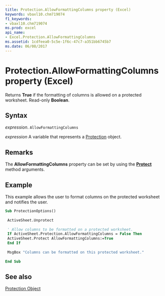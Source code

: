 ```yaml
---
title: Protection.AllowFormattingColumns property (Excel)
keywords: vbaxl10.chm719074
f1_keywords:
- vbaxl10.chm719074
ms.prod: excel
api_name:
- Excel.Protection.AllowFormattingColumns
ms.assetid: 1cdfeea0-5c5e-1f6c-47c7-a351bb6745b7
ms.date: 06/08/2017
---
```



# Protection.AllowFormattingColumns property (Excel)

Returns  **True** if the formatting of columns is allowed on a protected worksheet. Read-only **Boolean**.


## Syntax

_expression_. `AllowFormattingColumns`

_expression_ A variable that represents a [Protection](Excel.Protection.md) object.


## Remarks

The  **AllowFormattingColumns** property can be set by using the **[Protect](Excel.Worksheet.Protect.md)** method arguments.


## Example

This example allows the user to format columns on the protected worksheet and notifies the user.


```vb
Sub ProtectionOptions() 
 
 ActiveSheet.Unprotect 
 
 ' Allow columns to be formatted on a protected worksheet. 
 If ActiveSheet.Protection.AllowFormattingColumns = False Then 
 ActiveSheet.Protect AllowFormattingColumns:=True 
 End If 
 
 MsgBox "Columns can be formatted on this protected worksheet." 
 
End Sub
```


## See also


[Protection Object](Excel.Protection.md)

